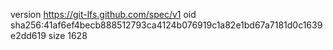 version https://git-lfs.github.com/spec/v1
oid sha256:41af6ef4becb888512793ca4124b076919c1a82e1bd67a7181d0c1639e2dd619
size 1628
